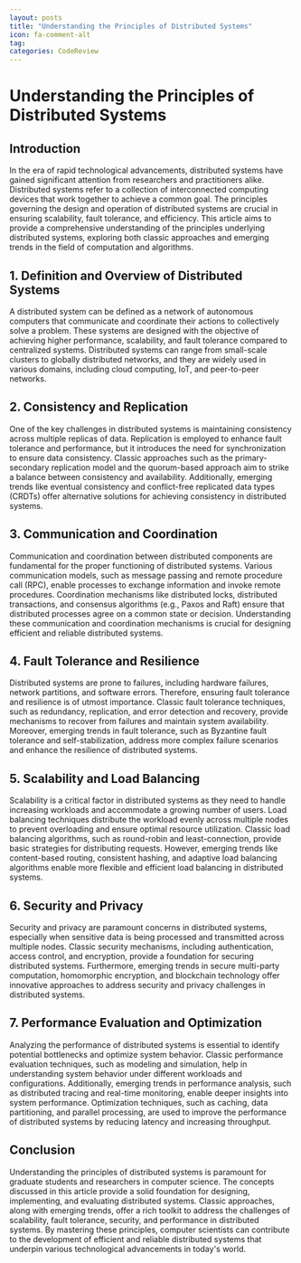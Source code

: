 ```yaml
---
layout: posts
title: "Understanding the Principles of Distributed Systems"
icon: fa-comment-alt
tag:      
categories: CodeReview
---
```



# Understanding the Principles of Distributed Systems

## Introduction

In the era of rapid technological advancements, distributed systems have gained significant attention from researchers and practitioners alike. Distributed systems refer to a collection of interconnected computing devices that work together to achieve a common goal. The principles governing the design and operation of distributed systems are crucial in ensuring scalability, fault tolerance, and efficiency. This article aims to provide a comprehensive understanding of the principles underlying distributed systems, exploring both classic approaches and emerging trends in the field of computation and algorithms.

## 1. Definition and Overview of Distributed Systems

A distributed system can be defined as a network of autonomous computers that communicate and coordinate their actions to collectively solve a problem. These systems are designed with the objective of achieving higher performance, scalability, and fault tolerance compared to centralized systems. Distributed systems can range from small-scale clusters to globally distributed networks, and they are widely used in various domains, including cloud computing, IoT, and peer-to-peer networks.

## 2. Consistency and Replication

One of the key challenges in distributed systems is maintaining consistency across multiple replicas of data. Replication is employed to enhance fault tolerance and performance, but it introduces the need for synchronization to ensure data consistency. Classic approaches such as the primary-secondary replication model and the quorum-based approach aim to strike a balance between consistency and availability. Additionally, emerging trends like eventual consistency and conflict-free replicated data types (CRDTs) offer alternative solutions for achieving consistency in distributed systems.

## 3. Communication and Coordination

Communication and coordination between distributed components are fundamental for the proper functioning of distributed systems. Various communication models, such as message passing and remote procedure call (RPC), enable processes to exchange information and invoke remote procedures. Coordination mechanisms like distributed locks, distributed transactions, and consensus algorithms (e.g., Paxos and Raft) ensure that distributed processes agree on a common state or decision. Understanding these communication and coordination mechanisms is crucial for designing efficient and reliable distributed systems.

## 4. Fault Tolerance and Resilience

Distributed systems are prone to failures, including hardware failures, network partitions, and software errors. Therefore, ensuring fault tolerance and resilience is of utmost importance. Classic fault tolerance techniques, such as redundancy, replication, and error detection and recovery, provide mechanisms to recover from failures and maintain system availability. Moreover, emerging trends in fault tolerance, such as Byzantine fault tolerance and self-stabilization, address more complex failure scenarios and enhance the resilience of distributed systems.

## 5. Scalability and Load Balancing

Scalability is a critical factor in distributed systems as they need to handle increasing workloads and accommodate a growing number of users. Load balancing techniques distribute the workload evenly across multiple nodes to prevent overloading and ensure optimal resource utilization. Classic load balancing algorithms, such as round-robin and least-connection, provide basic strategies for distributing requests. However, emerging trends like content-based routing, consistent hashing, and adaptive load balancing algorithms enable more flexible and efficient load balancing in distributed systems.

## 6. Security and Privacy

Security and privacy are paramount concerns in distributed systems, especially when sensitive data is being processed and transmitted across multiple nodes. Classic security mechanisms, including authentication, access control, and encryption, provide a foundation for securing distributed systems. Furthermore, emerging trends in secure multi-party computation, homomorphic encryption, and blockchain technology offer innovative approaches to address security and privacy challenges in distributed systems.

## 7. Performance Evaluation and Optimization

Analyzing the performance of distributed systems is essential to identify potential bottlenecks and optimize system behavior. Classic performance evaluation techniques, such as modeling and simulation, help in understanding system behavior under different workloads and configurations. Additionally, emerging trends in performance analysis, such as distributed tracing and real-time monitoring, enable deeper insights into system performance. Optimization techniques, such as caching, data partitioning, and parallel processing, are used to improve the performance of distributed systems by reducing latency and increasing throughput.

## Conclusion

Understanding the principles of distributed systems is paramount for graduate students and researchers in computer science. The concepts discussed in this article provide a solid foundation for designing, implementing, and evaluating distributed systems. Classic approaches, along with emerging trends, offer a rich toolkit to address the challenges of scalability, fault tolerance, security, and performance in distributed systems. By mastering these principles, computer scientists can contribute to the development of efficient and reliable distributed systems that underpin various technological advancements in today's world.
